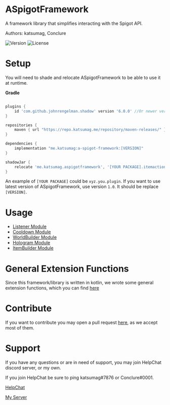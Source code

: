 # ASpigotFramework

A framework library that simplifies interacting with the Spigot API.

Authors: katsumag, Conclure

![Version](https://img.shields.io/nexus/r/me.katsumag/a-spigot-framework?nexusVersion=3&server=https%3A%2F%2Frepo.katsumag.me%2F&style=plastic) ![License](https://img.shields.io/github/license/katsumag/ASpigotFramework?style=plastic)

# Setup

You will need to shade and relocate ASpigotFramework to be able to use it at runtime.

**Gradle**
```gradle

plugins {
    id 'com.github.johnrengelman.shadow' version '6.0.0' //Or newer version
}

repositories {
    maven { url "https://repo.katsumag.me/repository/maven-releases/" }
}

dependencies {
    implementation "me.katsumag:a-spigot-framework:[VERSION]"
}

shadowJar {
    relocate 'me.katsumag.aspigotframework', '[YOUR PACKAGE].itemactionslib'
}
```

An example of `[YOUR PACKAGE]` could be `xyz.you.plugin`. If you want to use latest version
of ASpigotFramework, use version `1.0`. It should be replace `[VERSION]`.

# Usage

 * [Listener Module](./src/main/resources/Listeners%20Usage.md)
 * [Cooldown Module](./src/main/resources/Cooldown%20Usage.md)
 * [WorldBuilder Module](./src/main/resources/WorldBuilder%20Usage.md)
 * [Hologram Module](./src/main/resources/Hologram%20Usage.md)
 * [ItemBuilder Module](./src/main/resources/ItemBuilder%20Usage.md)
       
# General Extension Functions

Since this framework/library is written in kotlin, we wrote some general extension functions, which you can find [here](src/main/kotlin/me/katsumag/aspigotframework/extensions)

# Contribute

If you want to contribute you may open a pull request 
[here](https://github.com/katsumag/ASpigotFramework/compare),
as we accept most of them.

# Support

If you have any questions or are in need of support, you may join HelpChat discord server, or my own. 

If you join HelpChat be sure to ping katsumag#7876 or Conclure#0001.

[HelpChat](https://helpch.at/discord)

[My Server](https://discord.gg/BmjaCn3)

